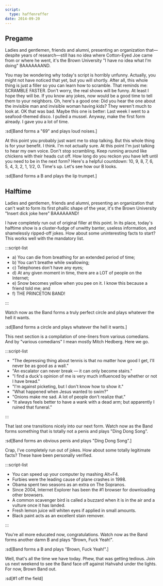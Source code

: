 ```yaml
---
script:
  type: haffenreffer
date: 2014-09-20
---
```


## Pregame

Ladies and gentlemen, friends and alumni, presenting an organization that—despite years of research—still has no idea where Cotton-Eyed Joe came from or where he went, it's the Brown University "I have no idea what I'm doing" BAAAAAAAND.

You may be wondering why today's script is horribly unfunny. Actually, you might not have noticed that yet, but you will shortly. After all, this whole thing is just a filler so you can learn how to scramble. That reminds me: SCRAMBLE FASTER. Don't worry, the real shows will be funny. At least I hope they will be. If you know any jokes, now would be a good time to tell them to your neighbors. Oh, here's a good one: Did you hear the one about the invisible man and invisible woman having kids? They weren't much to look at. OK that was bad. Maybe this one is better: Last week I went to a seafood-themed disco. I pulled a mussel. Anyway, make the first form already. I gave you a lot of time.

:sd[Band forms a "69" and plays loud noises.]

At this point you probably just want me to stop talking. But this whole thing is for your benefit. I think. I'm not actually sure. At this point I'm just talking to hear my own voice. Don't stop scrambling. Keep running around like chickens with their heads cut off. How long do you reckon you have left until you need to be in the next form? Here's a helpful countdown: 10, 9, 8, 7, 6, 5, 4, 3, 2, 1, 1/2, 0. Time's up. Let's see how our B looks.

:sd[Band forms a B and plays the lip trumpet.]

## Halftime

Ladies and gentlemen, friends and alumni, presenting an organization that can't wait to form its first phallic shape of the year, it's the Brown University "Insert dick joke here" BAAAAAAND!

I have completely run out of original filler at this point. In its place, today's halftime show is a cluster-fudge of unwitty banter, useless information, and shamelessly ripped-off jokes. How about some uninteresting facts to start? This works well with the mandatory list.

:::script-list

- a) You can die from breathing for an extended period of time;
- b) You can't breathe while swallowing;
- c) Telephones don't have any eyes;
- d) At any given moment in time, there are a LOT of people on the Internet;
- e) Snow becomes yellow when you pee on it. I know this because a friend told me; and
- f) THE PRINCETON BAND!

:::

Watch now as the Band forms a truly perfect circle and plays whatever the hell it wants.

:sd[Band forms a circle and plays whatever the hell it wants.]

This next section is a compilation of one-liners from various comedians. And by "various comedians" I mean mostly Mitch Hedberg. Here we go.

:::script-list

- "The depressing thing about tennis is that no matter how good I get, I'll never be as good as a wall."
- "An escalator can never break — it can only become stairs."
- "I find a duck's opinion of me is very much influenced by whether or not I have bread."
- "I'm against picketing, but I don't know how to show it."
- "What happened when Jesus wanted to swim?"
- "Onions make me sad. A lot of people don't realize that."
- "It always feels better to have a wank with a dead arm; but apparently I ruined that funeral."

:::

That last one transitions nicely into our next form. Watch now as the Band forms something that is totally not a penis and plays "Ding Dong Song".

:sd[Band forms an obvious penis and plays "Ding Dong Song".]

Crap, I've completely run out of jokes. How about some totally legitimate facts? These have been personally verified.

:::script-list

- You can speed up your computer by mashing Alt+F4.
- Furbies were the leading cause of plane crashes in 1998.
- Obama spent two seasons as an extra on The Sopranos.
- Since 2004, Internet Explorer has been the #1 browser for downloading other browsers.
- A common scavenger bird is called a buzzard when it is in the air and a vulture once it has landed.
- Fresh lemon juice will whiten eyes if applied in small amounts.
- Black paint acts as an excellent stain remover.

:::

You're all more educated now, congratulations. Watch now as the Band forms another damn B and plays "Brown, Fuck Yeah!".

:sd[Band forms a B and plays "Brown, Fuck Yeah!".]

Well, that's all the time we have today. Phew, that was getting tedious. Join us next weekend to see the Band face off against Hahvahd under the lights. For now, Brown Band out.

:sd[#1 off the field]
